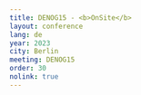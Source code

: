```yaml
---
title: DENOG15 - <b>OnSite</b>
layout: conference
lang: de
year: 2023
city: Berlin
meeting: DENOG15
order: 30
nolink: true
---
```


